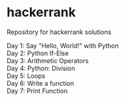 # hackerrank
Repository for hackerrank solutions

Day 1: Say "Hello, World!" with Python   
Day 2: Python If-Else   
Day 3: Arithmetic Operators   
Day 4: Python: Division   
Day 5: Loops   
Day 6: Write a function   
Day 7: Print Function